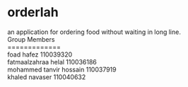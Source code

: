 # orderlah
an application for ordering food without waiting in long line.<br>
Group Members<br>
=============<br>
foad hafez 110039320<br>
fatmaalzahraa helal 110036186<br>
mohammed tanvir hossain 110037919<br>
khaled navaser 110040632<br>

